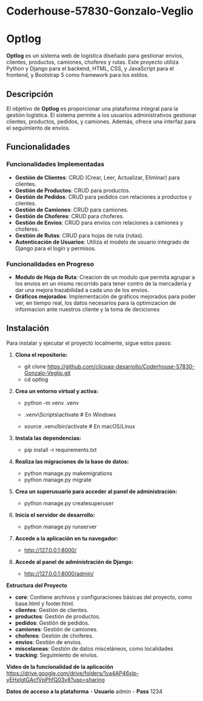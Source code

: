 # Coderhouse-57830-Gonzalo-Veglio

# Optlog

**Optlog** es un sistema web de logística diseñado para gestionar envíos, clientes, productos, camiones, choferes y rutas. Este proyecto utiliza Python y Django para el backend, HTML, CSS, y JavaScript para el frontend, y Bootstrap 5 como framework para los estilos.

## Descripción

El objetivo de **Optlog** es proporcionar una plataforma integral para la gestión logística. El sistema permite a los usuarios administrativos gestionar clientes, productos, pedidos, y camiones. Además, ofrece una interfaz para el seguimiento de envíos.

## Funcionalidades

### Funcionalidades Implementadas

- **Gestión de Clientes**: CRUD (Crear, Leer, Actualizar, Eliminar) para clientes.
- **Gestión de Productos**: CRUD para productos.
- **Gestión de Pedidos**: CRUD para pedidos con relaciones a productos y clientes.
- **Gestión de Camiones**: CRUD para camiones.
- **Gestión de Choferes**: CRUD para choferes.
- **Gestión de Envios**: CRUD para envíos con relaciones a camiones y choferes.
- **Gestión de Rutas**: CRUD para hojas de ruta (rutas).
- **Autenticación de Usuarios**: Utiliza el modelo de usuario integrado de Django para el login y permisos.



### Funcionalidades en Progreso

- **Modulo de Hoja de Ruta**: Creacion de un modulo que permita agrupar a los envios en un mismo recorrido para tener contro de la mercaderia y dar una mejora trazabilidad a cada uno de los envios.
- **Gráficos mejorados**: Implementación de gráficos mejorados para poder ver, en tiempo real, los datos necesarios para la optimizacion de informacion ante nuestros cliente y la toma de deciciones 

## Instalación

Para instalar y ejecutar el proyecto localmente, sigue estos pasos:

1. **Clona el repositorio:**

     - git clone https://github.com/clicpaq-desarrollo/Coderhouse-57830-Gonzalo-Veglio.git
     - cd optlog

2. **Crea un entorno virtual y activa:**
     - python -m venv .venv

     - .venv\Scripts\activate  # En Windows

     - source .venv/bin/activate  # En macOS/Linux

3. **Instala las dependencias:**

     - pip install -r requirements.txt

4. **Realiza las migraciones de la base de datos:**

     - python manage.py makemigrations
     - python manage.py migrate

5. **Crea un superusuario para acceder al panel de administración:**
 
     - python manage.py createsuperuser

6. **Inicia el servidor de desarrollo:**
 
     - python manage.py runserver

7. **Accede a la aplicación en tu navegador:**
 
     - http://127.0.0.1:8000/

8. **Accede al panel de administración de Django:**
 
     - http://127.0.0.1:8000/admin/


**Estructura del Proyecto**

- __core__: Contiene archivos y configuraciones básicas del proyecto, como base.html y footer.html.
- __clientes__: Gestión de clientes.
- __productos__: Gestión de productos.
- __pedidos__: Gestión de pedidos.
- __camiones__: Gestión de camiones.
- __choferes__: Gestión de choferes.
- __envios__: Gestión de envíos. 
- __miscelaneas__: Gestión de datos misceláneos, como localidades   
- __tracking__: Seguimiento de envíos.



 **Video de la funcionalidad de la aplicación**
 https://drive.google.com/drive/folders/1ya4AP46xlp-yEHxIgtGAcfVpPhfQ03y8?usp=sharing

 **Datos de acceso a la plataforma**
     - __Usuario__ admin
     - __Pass__ 1234

